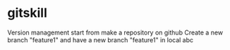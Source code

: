 # gitskill
Version management start from make a repository on github
Create a new branch "feature1" and have a new branch "feature1" in local
abc
